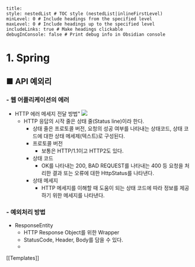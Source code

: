 ```table-of-contents
title: 
style: nestedList # TOC style (nestedList|inlineFirstLevel)
minLevel: 0 # Include headings from the specified level
maxLevel: 0 # Include headings up to the specified level
includeLinks: true # Make headings clickable
debugInConsole: false # Print debug info in Obsidian console
```

# 1. Spring
## ■ API 예외리

### - 웹 어플리케이션의 에러
- HTTP 에러 메세지 전달 방법"
  ![](https://i.imgur.com/oYU7unb.png)
	- HTTP 응답의 시작 줄은 상태 줄(Status line)이라 한다.
		- 상태 줄은 프로토콜 버전, 요청의 성공 여부를 나타내는 상태코드, 상태 코드에 대한 상태 메세제(텍스트)로 구성된다.
		- 프로토콜 버전
			- 보통은 HTTP/1.1이고 HTTP2도 있다.
		- 상태 코드
			- OK를 나타내는 200, BAD REQUEST를 나타내는 400 등 요청을 처리한 결과 또는 오류에 대한 HttpStatus를 나타낸다.
		- 상태 메세지
			- HTTP 메세지를 이해할 때 도움이 되는 상태 코드에 따라 정보를 제공하기 위한 메세지를 나타낸다.


### - 예외처리 방법
- ResponseEntity
	- HTTP Response Object를 위한 Wrapper
	- StatusCode, Header, Body를 담을 수 있다.
	- 



[[Templates]]
